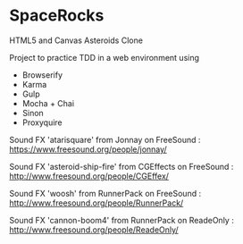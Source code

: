 # SpaceRocks
HTML5 and Canvas Asteroids Clone

Project to practice TDD in a web environment using
* Browserify
* Karma
* Gulp
* Mocha + Chai
* Sinon
* Proxyquire

Sound FX 'atarisquare' from Jonnay on FreeSound : https://www.freesound.org/people/jonnay/

Sound FX 'asteroid-ship-fire' from CGEffects on FreeSound : http://www.freesound.org/people/CGEffex/

Sound FX 'woosh' from RunnerPack on FreeSound : http://www.freesound.org/people/RunnerPack/

Sound FX 'cannon-boom4' from RunnerPack on ReadeOnly : http://www.freesound.org/people/ReadeOnly/
